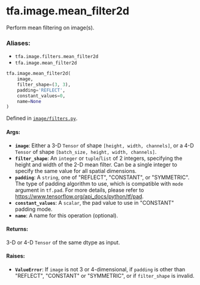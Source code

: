 <div itemscope itemtype="http://developers.google.com/ReferenceObject">
<meta itemprop="name" content="tfa.image.mean_filter2d" />
<meta itemprop="path" content="Stable" />
</div>

# tfa.image.mean_filter2d

Perform mean filtering on image(s).

### Aliases:

* `tfa.image.filters.mean_filter2d`
* `tfa.image.mean_filter2d`

``` python
tfa.image.mean_filter2d(
    image,
    filter_shape=(3, 3),
    padding='REFLECT',
    constant_values=0,
    name=None
)
```



Defined in [`image/filters.py`](https://github.com/tensorflow/addons/tree/0.4-release/tensorflow_addons/image/filters.py).

<!-- Placeholder for "Used in" -->


#### Args:


* <b>`image`</b>: Either a 3-D `Tensor` of shape `[height, width, channels]`,
  or a 4-D `Tensor` of shape `[batch_size, height, width, channels]`.
* <b>`filter_shape`</b>: An `integer` or `tuple`/`list` of 2 integers, specifying
  the height and width of the 2-D mean filter. Can be a single integer
  to specify the same value for all spatial dimensions.
* <b>`padding`</b>: A `string`, one of "REFLECT", "CONSTANT", or "SYMMETRIC".
  The type of padding algorithm to use, which is compatible with
  `mode` argument in `tf.pad`. For more details, please refer to
  https://www.tensorflow.org/api_docs/python/tf/pad.
* <b>`constant_values`</b>: A `scalar`, the pad value to use in "CONSTANT"
  padding mode.
* <b>`name`</b>: A name for this operation (optional).

#### Returns:

3-D or 4-D `Tensor` of the same dtype as input.


#### Raises:


* <b>`ValueError`</b>: If `image` is not 3 or 4-dimensional,
  if `padding` is other than "REFLECT", "CONSTANT" or "SYMMETRIC",
  or if `filter_shape` is invalid.